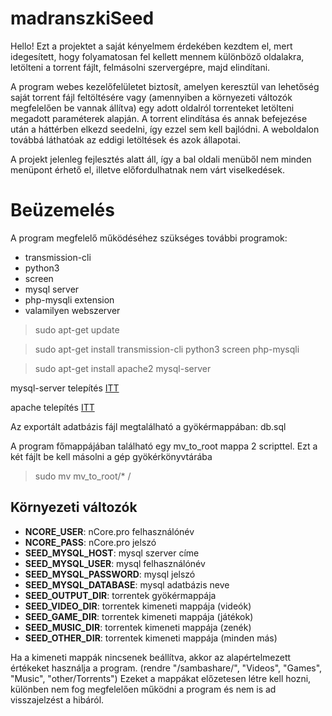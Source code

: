 # madranszkiSeed

Hello! Ezt a projektet a saját kényelmem érdekében kezdtem el, mert idegesített, hogy folyamatosan fel kellett mennem különböző oldalakra, letölteni a torrent fájlt, felmásolni szervergépre, majd elindítani.

A program webes kezelőfelületet biztosít, amelyen keresztül van lehetőség saját torrent fájl feltöltésére vagy (amennyiben a környezeti változók megfelelően be vannak állítva) egy adott oldalról torrenteket letölteni megadott paraméterek alapján. A torrent elindítása és annak befejezése után a háttérben elkezd seedelni, így ezzel sem kell bajlódni. A weboldalon továbbá láthatóak az eddigi letöltések és azok állapotai.

A projekt jelenleg fejlesztés alatt áll, így a bal oldali menüből nem minden menüpont érhető el, illetve előfordulhatnak nem várt viselkedések.


# Beüzemelés

A program megfelelő működéséhez szükséges további programok:

 - transmission-cli
 - python3
 - screen
 - mysql server
 - php-mysqli extension
 - valamilyen webszerver

   

>  sudo apt-get update

>  sudo apt-get install transmission-cli python3 screen php-mysqli 

>  sudo apt-get install apache2 mysql-server

mysql-server telepítés [ITT](https://www.digitalocean.com/community/tutorials/how-to-install-mysql-on-ubuntu-20-04)

apache telepítés [ITT](https://ubuntu.com/tutorials/install-and-configure-apache#1-overview)



Az exportált adatbázis fájl megtalálható a gyökérmappában: db.sql



A program főmappájában található egy mv_to_root mappa 2 scripttel. Ezt a két fájlt be kell másolni a gép gyökérkönyvtárába

>  sudo mv mv_to_root/* /

## Környezeti változók

 - **NCORE_USER**: nCore.pro felhasználónév
 - **NCORE_PASS**: nCore.pro jelszó
 - **SEED_MYSQL_HOST**: mysql szerver címe
 - **SEED_MYSQL_USER**: mysql felhasználónév
 - **SEED_MYSQL_PASSWORD**: mysql jelszó
 - **SEED_MYSQL_DATABASE**: mysql adatbázis neve
 - **SEED_OUTPUT_DIR**: torrentek gyökérmappája
 - **SEED_VIDEO_DIR**: torrentek kimeneti mappája (videók)
 - **SEED_GAME_DIR**: torrentek kimeneti mappája (játékok)
 - **SEED_MUSIC_DIR**: torrentek kimeneti mappája (zenék)
 - **SEED_OTHER_DIR**: torrentek kimeneti mappája (minden más)
 
 Ha a kimeneti mappák nincsenek beállítva, akkor az alapértelmezett értékeket használja a program. (rendre "/sambashare/", "Videos", "Games", "Music", "other/Torrents")
 Ezeket a mappákat előzetesen létre kell hozni, különben nem fog megfelelően működni a program és nem is ad visszajelzést a hibáról.

